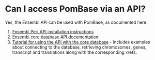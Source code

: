# Can I access PomBase via an API?
<!-- pombase_categories: Tools and resources -->

Yes, the Ensembl API can be used with PomBase, as documented here:

1.  [Ensembl Perl API installation instructions](http://genomebrowser.pombase.org/info/docs/api/api_installation.html) 
2.  [Ensembl core database API documentation](http://www.ensembl.org/info/docs/Doxygen/core-api/index.html) 
3.  [Tutorial for using the API with the core database](http://genomebrowser.pombase.org/info/docs/api/core/core_tutorial.html) -
    Includes examples about connecting to the database, retrieving
    chromosomes, genes, transcript and translations along with the
    corresponding xrefs.

